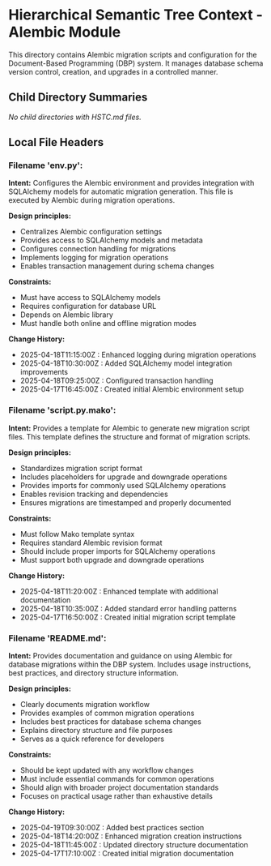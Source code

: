 # Hierarchical Semantic Tree Context - Alembic Module

This directory contains Alembic migration scripts and configuration for the Document-Based Programming (DBP) system. It manages database schema version control, creation, and upgrades in a controlled manner.

## Child Directory Summaries
*No child directories with HSTC.md files.*

## Local File Headers

### Filename 'env.py':
**Intent:** Configures the Alembic environment and provides integration with SQLAlchemy models for automatic migration generation. This file is executed by Alembic during migration operations.

**Design principles:**
- Centralizes Alembic configuration settings
- Provides access to SQLAlchemy models and metadata
- Configures connection handling for migrations
- Implements logging for migration operations
- Enables transaction management during schema changes

**Constraints:**
- Must have access to SQLAlchemy models
- Requires configuration for database URL
- Depends on Alembic library
- Must handle both online and offline migration modes

**Change History:**
- 2025-04-18T11:15:00Z : Enhanced logging during migration operations
- 2025-04-18T10:30:00Z : Added SQLAlchemy model integration improvements
- 2025-04-18T09:25:00Z : Configured transaction handling
- 2025-04-17T16:45:00Z : Created initial Alembic environment setup

### Filename 'script.py.mako':
**Intent:** Provides a template for Alembic to generate new migration script files. This template defines the structure and format of migration scripts.

**Design principles:**
- Standardizes migration script format
- Includes placeholders for upgrade and downgrade operations
- Provides imports for commonly used SQLAlchemy operations
- Enables revision tracking and dependencies
- Ensures migrations are timestamped and properly documented

**Constraints:**
- Must follow Mako template syntax
- Requires standard Alembic revision format
- Should include proper imports for SQLAlchemy operations
- Must support both upgrade and downgrade operations

**Change History:**
- 2025-04-18T11:20:00Z : Enhanced template with additional documentation
- 2025-04-18T10:35:00Z : Added standard error handling patterns
- 2025-04-17T16:50:00Z : Created initial migration script template

### Filename 'README.md':
**Intent:** Provides documentation and guidance on using Alembic for database migrations within the DBP system. Includes usage instructions, best practices, and directory structure information.

**Design principles:**
- Clearly documents migration workflow
- Provides examples of common migration operations
- Includes best practices for database schema changes
- Explains directory structure and file purposes
- Serves as a quick reference for developers

**Constraints:**
- Should be kept updated with any workflow changes
- Must include essential commands for common operations
- Should align with broader project documentation standards
- Focuses on practical usage rather than exhaustive details

**Change History:**
- 2025-04-19T09:30:00Z : Added best practices section
- 2025-04-18T14:20:00Z : Enhanced migration creation instructions
- 2025-04-18T11:45:00Z : Updated directory structure documentation
- 2025-04-17T17:10:00Z : Created initial migration documentation
